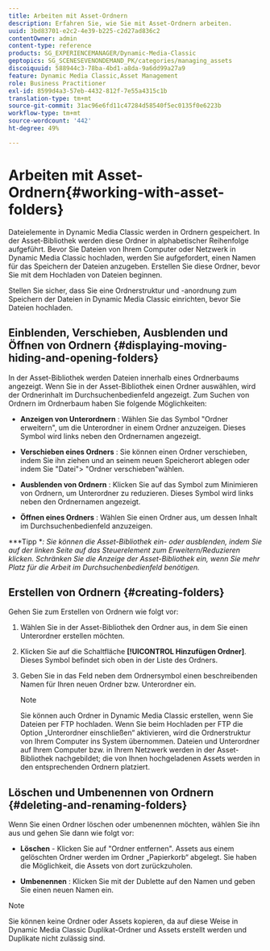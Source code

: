```yaml
---
title: Arbeiten mit Asset-Ordnern
description: Erfahren Sie, wie Sie mit Asset-Ordnern arbeiten.
uuid: 3bd83701-e2c2-4e39-b225-c2d27ad836c2
contentOwner: admin
content-type: reference
products: SG_EXPERIENCEMANAGER/Dynamic-Media-Classic
geptopics: SG_SCENESEVENONDEMAND_PK/categories/managing_assets
discoiquuid: 588944c3-78ba-4bd1-a8da-9a6dd99a27a9
feature: Dynamic Media Classic,Asset Management
role: Business Practitioner
exl-id: 8599d4a3-57eb-4432-812f-7e55a4315c1b
translation-type: tm+mt
source-git-commit: 31ac96e6fd11c47284d58540f5ec0135f0e6223b
workflow-type: tm+mt
source-wordcount: '442'
ht-degree: 49%

---
```


# Arbeiten mit Asset-Ordnern{#working-with-asset-folders}

Dateielemente in Dynamic Media Classic werden in Ordnern gespeichert. In der Asset-Bibliothek werden diese Ordner in alphabetischer Reihenfolge aufgeführt. Bevor Sie Dateien von Ihrem Computer oder Netzwerk in Dynamic Media Classic hochladen, werden Sie aufgefordert, einen Namen für das Speichern der Dateien anzugeben. Erstellen Sie diese Ordner, bevor Sie mit dem Hochladen von Dateien beginnen.

Stellen Sie sicher, dass Sie eine Ordnerstruktur und -anordnung zum Speichern der Dateien in Dynamic Media Classic einrichten, bevor Sie Dateien hochladen.

## Einblenden, Verschieben, Ausblenden und Öffnen von Ordnern {#displaying-moving-hiding-and-opening-folders}

In der Asset-Bibliothek werden Dateien innerhalb eines Ordnerbaums angezeigt. Wenn Sie in der Asset-Bibliothek einen Ordner auswählen, wird der Ordnerinhalt im Durchsuchenbedienfeld angezeigt. Zum Suchen von Ordnern im Ordnerbaum haben Sie folgende Möglichkeiten:

* **Anzeigen von Unterordnern** : Wählen Sie das Symbol &quot;Ordner erweitern&quot;, um die Unterordner in einem Ordner anzuzeigen. Dieses Symbol wird links neben den Ordnernamen angezeigt.

* **Verschieben eines Ordners** : Sie können einen Ordner verschieben, indem Sie ihn ziehen und an seinem neuen Speicherort ablegen oder indem Sie &quot;Datei&quot;> &quot;Ordner verschieben&quot;wählen.

* **Ausblenden von Ordnern** : Klicken Sie auf das Symbol zum Minimieren von Ordnern, um Unterordner zu reduzieren. Dieses Symbol wird links neben den Ordnernamen angezeigt.

* **Öffnen eines Ordners** : Wählen Sie einen Ordner aus, um dessen Inhalt im Durchsuchenbedienfeld anzuzeigen.

***Tipp **: Sie können die Asset-Bibliothek ein- oder ausblenden, indem Sie auf der linken Seite auf das Steuerelement zum Erweitern/Reduzieren klicken. Schränken Sie die Anzeige der Asset-Bibliothek ein, wenn Sie mehr Platz für die Arbeit im Durchsuchenbedienfeld benötigen.*

## Erstellen von Ordnern {#creating-folders}

Gehen Sie zum Erstellen von Ordnern wie folgt vor:

1. Wählen Sie in der Asset-Bibliothek den Ordner aus, in dem Sie einen Unterordner erstellen möchten.
1. Klicken Sie auf die Schaltfläche **[!UICONTROL Hinzufügen Ordner]**. Dieses Symbol befindet sich oben in der Liste des Ordners.
1. Geben Sie in das Feld neben dem Ordnersymbol einen beschreibenden Namen für Ihren neuen Ordner bzw. Unterordner ein.

   >[!NOTE]
   >
   >Sie können auch Ordner in Dynamic Media Classic erstellen, wenn Sie Dateien per FTP hochladen. Wenn Sie beim Hochladen per FTP die Option „Unterordner einschließen“ aktivieren, wird die Ordnerstruktur von Ihrem Computer ins System übernommen. Dateien und Unterordner auf Ihrem Computer bzw. in Ihrem Netzwerk werden in der Asset-Bibliothek nachgebildet; die von Ihnen hochgeladenen Assets werden in den entsprechenden Ordnern platziert.

## Löschen und Umbenennen von Ordnern  {#deleting-and-renaming-folders}

Wenn Sie einen Ordner löschen oder umbenennen möchten, wählen Sie ihn aus und gehen Sie dann wie folgt vor:

* **Löschen**  - Klicken Sie auf &quot;Ordner entfernen&quot;. Assets aus einem gelöschten Ordner werden im Ordner „Papierkorb“ abgelegt. Sie haben die Möglichkeit, die Assets von dort zurückzuholen.

* **Umbenennen** : Klicken Sie mit der Dublette auf den Namen und geben Sie einen neuen Namen ein.

>[!NOTE]
>
>Sie können keine Ordner oder Assets kopieren, da auf diese Weise in Dynamic Media Classic Duplikat-Ordner und Assets erstellt werden und Duplikate nicht zulässig sind.
